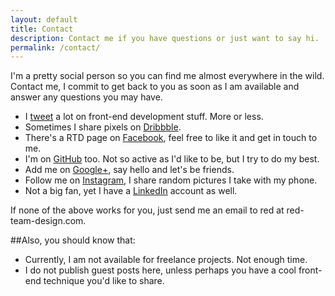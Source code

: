 ```yaml
---
layout: default
title: Contact
description: Contact me if you have questions or just want to say hi.
permalink: /contact/
---
```


I'm a pretty social person so you can find me almost everywhere in the wild. Contact me, I commit to get back to you as soon as I am available and answer any questions you may have.

- I [tweet](//twitter.com/catalinred) a lot on front-end development stuff. More or less. 
- Sometimes I share pixels on [Dribbble](//dribbble.com/catalinred).
- There's a RTD page on [Facebook](//facebook.com/RedTeamDesign), feel free to like it and get in touch to me. 
- I'm on [GitHub](//github.com/catalinred) too. Not so active as I'd like to be, but I try to do my best.
- Add me on [Google+](//plus.google.com/u/0/114910105297465575018), say hello and let's be friends.
- Follow me on [Instagram](//instagram.com/catalinred), I share random pictures I take with my phone.
- Not a big fan, yet I have a [LinkedIn](//linkedin.com/in/catalinred) account as well.

If none of the above works for you, just send me an email to red at red-team-design.com.

##Also, you should know that:

- Currently, I am not available for freelance projects. Not enough time.
- I do not publish guest posts here, unless perhaps you have a cool front-end technique you'd like to share.